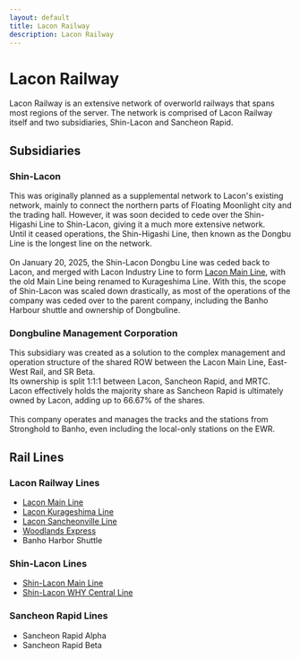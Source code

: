 ```yaml
---
layout: default
title: Lacon Railway
description: Lacon Railway
---
```


# Lacon Railway

Lacon Railway is an extensive network of overworld railways that spans most regions of the server.
The network is comprised of Lacon Railway itself and two subsidiaries, Shin-Lacon and Sancheon Rapid.

## Subsidiaries

### Shin-Lacon

This was originally planned as a supplemental network to Lacon's existing network, mainly to connect
the northern parts of Floating Moonlight city and the trading hall. However, it was soon decided to
cede over the Shin-Higashi Line to Shin-Lacon, giving it a much more extensive network.
<br>Until it ceased operations, the Shin-Higashi Line, then known as the Dongbu Line
is the longest line on the network.<br><br>
On January 20, 2025, the Shin-Lacon Dongbu Line was ceded back to Lacon, and merged with Lacon Industry Line
to form [Lacon Main Line](lcn-main-line), with the old Main Line being renamed to Kurageshima Line.
With this, the scope of Shin-Lacon was scaled down drastically, as most of the operations of the company
was ceded over to the parent company, including the Banho Harbour shuttle and ownership of Dongbuline.

### Dongbuline Management Corporation

This subsidiary was created as a solution to the complex management and operation structure of the
shared ROW between the Lacon Main Line, East-West Rail, and SR Beta.<br>
Its ownership is split 1:1:1 between Lacon, Sancheon Rapid, and MRTC. Lacon effectively holds
the majority share as Sancheon Rapid is ultimately owned by Lacon, adding up to 66.67%
of the shares.<br><br>
This company operates and manages the tracks and the stations from Stronghold to Banho, even including
the local-only stations on the EWR.

## Rail Lines

### Lacon Railway Lines

- [Lacon Main Line](/rail-lines/lcn-main-line)
- [Lacon Kurageshima Line](/rail-lines/lcn-kurageshima-line)
- [Lacon Sancheonville Line](/rail-lines/lcn-sancheonville-line)
- [Woodlands Express](/rail-lines/woodlands-express)
- Banho Harbor Shuttle

### Shin-Lacon Lines

- [Shin-Lacon Main Line](/rail-lines/slcn-main-line)
- [Shin-Lacon WHY Central Line](/rail-lines/slcn-whyc-line)

### Sancheon Rapid Lines

- Sancheon Rapid Alpha
- Sancheon Rapid Beta
